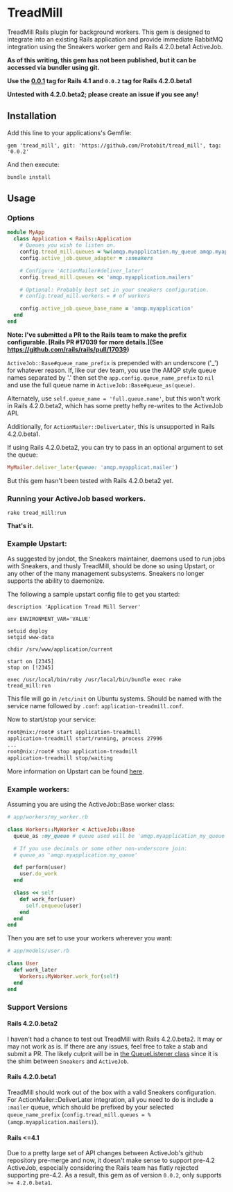 # TreadMill

TreadMill Rails plugin for background workers.  This gem is designed to integrate into an existing Rails application and provide immediate RabbitMQ integration using the Sneakers worker gem and Rails 4.2.0.beta1 ActiveJob.

**As of this writing, this gem has not been published, but it can be accessed via bundler using git.**

**Use the [0.0.1](/Protobit/tread_mill/wiki/0.0.1) tag for Rails 4.1  and `0.0.2` tag for Rails 4.2.0.beta1**

**Untested with 4.2.0.beta2; please create an issue if you see any!**

## Installation

Add this line to your applications's Gemfile:

```
gem 'tread_mill', git: 'https://github.com/Protobit/tread_mill', tag: '0.0.2'
```

And then execute:

```
bundle install
```

## Usage

### Options

```RUBY
module MyApp
  class Application < Rails::Application
    # Queues you wish to listen on.
    config.tread_mill.queues = %w(amqp.myapplication.my_queue amqp.myapplication.my_second_queue)
    config.active_job.queue_adapter = :sneakers

    # Configure 'ActionMailer#deliver_later'
    config.tread_mill.queues << 'amqp.myapplication.mailers'

    # Optional: Probably best set in your sneakers configuration.
    # config.tread_mill.workers = # of workers

    config.active_job.queue_base_name = 'amqp.myapplication'
  end
end
```

**Note: I've submitted a PR to the Rails team to make the prefix configurable.  [Rails PR #17039 for more details.](See https://github.com/rails/rails/pull/17039)**

`ActiveJob::Base#queue_name_prefix` is prepended with an underscore ('_') for
whatever reason. If, like our dev team, you use the AMQP style queue names
separated by '.' then set the `app.config.queue_name_prefix` to `nil` and use
the full queue name in `ActiveJob::Base#queue_as(queue)`.

Alternately, use `self.queue_name = 'full.queue.name'`, but this won't work in
Rails 4.2.0.beta2, which has some pretty hefty re-writes to the ActiveJob API.

Additionally, for `ActionMailer::DeliverLater`, this is unsupported in Rails
4.2.0.beta1.

If using Rails 4.2.0.beta2, you can try to pass in an optional argument to set
the queue:

```RUBY
MyMailer.deliver_later(queue: 'amqp.myapplicat.mailer')
```

But this gem hasn't been tested with Rails 4.2.0.beta2 yet.

### Running your ActiveJob based workers.

```
rake tread_mill:run
```

**That's it.**

### Example Upstart:

As suggested by jondot, the Sneakers maintainer, daemons used to run jobs with
Sneakers, and thusly TreadMill, should be done so using Upstart, or any other
of the many management subsystems.  Sneakers no longer supports the ability to
daemonize.

The following a sample upstart config file to get you started:

```
description 'Application Tread Mill Server'

env ENVIRONMENT_VAR='VALUE'

setuid deploy
setgid www-data

chdir /srv/www/application/current

start on [2345]
stop on [!2345]

exec /usr/local/bin/ruby /usr/local/bin/bundle exec rake tread_mill:run
```

This file will go in `/etc/init` on Ubuntu systems.  Should be named with the 
service name followed by `.conf`: `application-treadmill.conf`.

Now to start/stop your service:

```BASH
root@nix:/root# start application-treadmill
application-treadmill start/running, process 27996
...
root@nix:/root# stop application-treadmill
application-treadmill stop/waiting
```

More information on Upstart can be found [here](http://upstart.ubuntu.com/cookbook/#console).

### Example workers:

Assuming you are using the ActiveJob::Base worker class:

```Ruby
# app/workers/my_worker.rb

class Workers::MyWorker < ActiveJob::Base
  queue_as :my_queue # queue used will be 'amqp.myapplication_my_queue'

  # If you use decimals or some other non-underscore join:
  # queue_as 'amqp.myapplication.my_queue'

  def perform(user)
    user.do_work
  end

  class << self
    def work_for(user)
      self.enqueue(user)
    end
  end
end
```

Then you are set to use your workers wherever you want:

```Ruby
# app/models/user.rb

class User
  def work_later
    Workers::MyWorker.work_for(self)
  end
end
```

### Support Versions

#### Rails 4.2.0.beta2

I haven't had a chance to test out TreadMill with Rails 4.2.0.beta2.  It may or
may not work as is.  If there are any issues, feel free to take a stab and
submit a PR.  The likely culprit will be in [the QueueListener class](/Protobit/tread_mill/blob/master/lib/tread_mill/queue_listener.rb)
since it is the shim between `Sneakers` and `ActiveJob`.

#### Rails 4.2.0.beta1

TreadMill should work out of the box with a valid Sneakers configuration. For ActionMailer::DeliverLater integration, all you need to do is include a `:mailer` queue, which should be prefixed by your selected `queue_name_prefix` (`config.tread_mill.queues = %(amqp.myapplication.mailers)`).

#### Rails <=4.1

Due to a pretty large set of API changes between ActiveJob's github repository pre-merge and now, it doesn't make sense to support pre-4.2 ActiveJob, especially considering the Rails team has flatly rejected supporting pre-4.2.  As a result, this gem as of version `0.0.2`, only supports `>= 4.2.0.beta1`.
